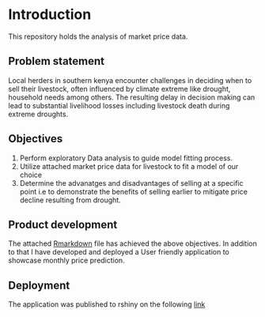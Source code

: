 # Introduction 
This repository holds the analysis of market price data. 

## Problem statement 
Local herders in southern kenya encounter challenges in deciding when to sell their livestock, often influenced by climate extreme like drought, household needs among others. The resulting delay in decision making can lead to substantial livelihood losses including livestock death during extreme droughts. 

## Objectives 
1. Perform exploratory Data analysis to guide model fitting process. 
2. Utilize attached market price data for livestock to fit a model of our choice
3. Determine the advanatges and disadvantages of selling at a specific point i.e to demonstrate the benefits of selling earlier to mitigate price decline resulting from drought.   

## Product development
The attached [Rmarkdown](./Results_Lena.RMD) file has achieved the above objectives. In addition to that I have developed and deployed a User friendly application to showcase monthly price prediction.
## Deployment
The application was published to rshiny on the following [link](https://lenaanyango.shinyapps.io/MarketPrices/)
